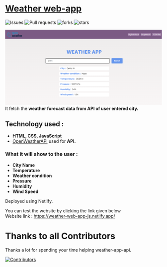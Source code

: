  # [Weather web-app](https://elegant-hawking-69bc75.netlify.app)
![Issues](https://img.shields.io/github/issues/codemaniac-sahil/weather-app-api?color=brightgreen)
![Pull requests](https://img.shields.io/github/issues-pr/codemaniac-sahil/weather-app-api?color=brigthgreen)
![forks](https://img.shields.io/github/forks/codemaniac-sahil/weather-app-api)
![stars](https://img.shields.io/github/stars/codemaniac-sahil/weather-app-api)

![](/Screenshot.png)
It fetch the **weather forecast data from API of user entered city.**

##  Technology used : 
- **HTML, CSS, JavaScript**
- [OpenWeatherAPI](https://openweathermap.org/current) used for **API.**

### What it will show to the user :
- **City Name**
- **Temperature**
- **Weather condition**
- **Pressure**
- **Humidity**
- **Wind Speed**

Deployed using Netlify.

You can test the website by clicking the link given below \
Website link : https://weather-web-app-js.netlify.app/

# Thanks to all Contributors

Thanks a lot for spending your time helping weather-app-api.

[![Contributors](https://contrib.rocks/image?repo=codemaniac-sahil/weather-app-api)](https://github.com/codemaniac-sahil/weather-app-api/graphs/contributors)
